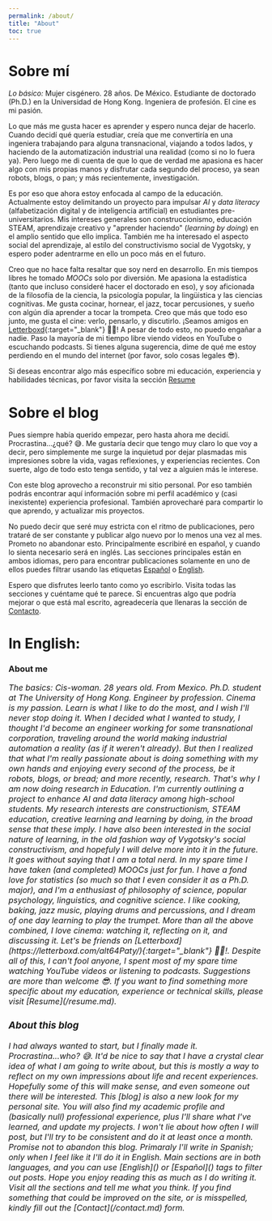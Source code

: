 ```yaml
---
permalink: /about/
title: "About"
toc: true
---
```


# Sobre mí

*Lo básico:* Mujer cisgénero. 28 años. De México. Estudiante de doctorado (Ph.D.) en la Universidad de Hong Kong. Ingeniera de profesión. El cine es mi pasión.

Lo que más me gusta hacer es aprender y espero nunca dejar de hacerlo. Cuando decidí qué quería estudiar, creía que me convertiría en una ingeniera trabajando para alguna transnacional, viajando a todos lados, y haciendo de la automatización industrial una realidad (como si no lo fuera ya). Pero luego me di cuenta de que lo que de verdad me apasiona es hacer algo con mis propias manos y disfrutar cada segundo del proceso, ya sean robots, blogs, o pan; y más recientemente, investigación. 

Es por eso que ahora estoy enfocada al campo de la educación. Actualmente estoy delimitando un proyecto para impulsar *AI* y *data literacy* (alfabetización digital y de inteligencia artificial) en estudiantes pre-universitarios. Mis intereses generales son construccionismo, educación STEAM, aprendizaje creativo y "aprender haciendo" (*learning by doing*) en el amplio sentido que ello implica. También me ha interesado el aspecto social del aprendizaje, al estilo del constructivismo social de Vygotsky, y espero poder adentrarme en ello un poco más en el futuro.

Creo que no hace falta resaltar que soy nerd en desarrollo. En mis tiempos libres he tomado *MOOCs* solo por diversión. Me apasiona la estadística (tanto que incluso consideré hacer el doctorado en eso), y soy aficionada de la filosofía de la ciencia, la psicología popular, la lingüistica y las ciencias cognitivas. Me gusta cocinar, hornear, el jazz, tocar percusiones, y sueño con algún día aprender a tocar la trompeta. Creo que más que todo eso junto, me gusta el cine: verlo, pensarlo, y discutirlo. ¡Seamos amigos en [Letterboxd](https://letterboxd.com/alt64Paty/){:target="_blank"} 🍿😄! A pesar de todo esto, no puedo engañar a nadie. Paso la mayoría de mi tiempo libre viendo videos en YouTube o escuchando podcasts. Si tienes alguna sugerencia, dime de qué me estoy perdiendo en el mundo del internet (por favor, solo cosas legales 😎).

Si deseas encontrar algo más específico sobre mi educación, experiencia y habilidades técnicas, por favor visita la sección [Resume](/resume.md)


# Sobre el blog

Pues siempre había querido empezar, pero hasta ahora me decidí. Procrastina...¿qué? 😅. Me gustaría decir que tengo muy claro lo que voy a decir, pero simplemente me surge la inquietud por dejar plasmadas mis impresiones sobre la vida, vagas reflexiones, y experiencias recientes. Con suerte, algo de todo esto tenga sentido, y tal vez a alguien más le interese.

Con este blog aprovecho a reconstruir mi sitio personal. Por eso también podrás encontrar aquí información sobre mi perfil académico y (casi inexistente) experiencia profesional. También aprovecharé para compartir lo que aprendo, y actualizar mis proyectos.

No puedo decir que seré muy estricta con el ritmo de publicaciones, pero trataré de ser constante y publicar algo nuevo por lo menos una vez al mes. Prometo no abandonar esto. Principalmente escribiré en español, y cuando lo sienta necesario será en inglés. Las secciones principales están en ambos idiomas, pero para encontrar publicaciones solamente en uno de ellos puedes filtrar usando las etiquetas [Español]() o [English]().

Espero que disfrutes leerlo tanto como yo escribirlo. Visita todas las secciones y cuéntame qué te parece. Si encuentras algo que podría mejorar o que está mal escrito, agreadecería que llenaras la sección de [Contacto](/contact.md).





# In English:


### About me

<span style="font-size:12pt; font-style:italic">
The basics: Cis-woman. 28 years old. From Mexico. Ph.D. student at The University of Hong Kong. Engineer by profession. Cinema is my passion.
  
<span style="font-size:12pt; font-style:italic">
Learn is what I like to do the most, and I wish I'll never stop doing it. When I decided what I wanted to study, I thought I'd become an engineer working for some transnational corporation, traveling around the world making industrial automation a reality (as if it weren't already). But then I realized that what I'm really passionate about is doing something with my own hands and enjoying every second of the process, be it robots, blogs, or bread; and more recently, research.

<span style="font-size:12pt; font-style:italic">
That's why I am now doing research in Education. I'm currently outlining a project to enhance AI and data literacy among high-school students. My research interests are constructionism, STEAM education, creative learning and learning by doing, in the broad sense that these imply. I have also been interested in the social nature of learning, in the old fashion way of Vygotsky's social constructivism, and hopefuly I will delve more into it in the future.

<span style="font-size:12pt; font-style:italic">
It goes without saying that I am a total nerd. In my spare time I have taken (and completed) MOOCs just for fun. I have a fond love for statistics (so much so that I even consider it as a Ph.D. major), and I'm a enthusiast of philosophy of science, popular psychology, linguistics, and cognitive science. I like cooking, baking, jazz music, playing drums and percussions, and I dream of one day learning to play the trumpet. More than all the above combined, I love cinema: watching it, reflecting on it, and discussing it. Let's be friends on [Letterboxd](https://letterboxd.com/alt64Paty/){:target="_blank"} 🍿😄!. Despite all of this, I can't fool anyone, I spent most of my spare time watching YouTube videos or listening to podcasts. Suggestions are more than welcome 😎.

<span style="font-size:12pt; font-style:italic">
If you want to find something more specific about my education, experience or technical skills, please visit [Resume](/resume.md).

### About this blog
  
<span style="font-size:12pt; font-style:italic">
I had always wanted to start, but I finally made it. Procrastina...who? 😅. It'd be nice to say that I have a crystal clear idea of what I am going to write about, but this is mostly a way to reflect on my own impressions about life and recent experiences. Hopefully some of this will make sense, and even someone out there will be interested.

<span style="font-size:12pt; font-style:italic">
This [blog] is also a new look for my personal site. You will also find my academic profile and (basically null) professional experience, plus I'll share what I've learned, and update my projects.

<span style="font-size:12pt; font-style:italic">
I won't lie about how often I will post, but I'll try to be consistent and do it at least once a month. Promise not to abandon this blog. Primaraly I'll write in Spanish; only when I feel like it I'll do it in English. Main sections are in both languages, and you can use [English]() or [Español]() tags to filter out posts.

<span style="font-size:12pt; font-style:italic">
Hope you enjoy reading this as much as I do writing it. Visit all the sections and tell me what you think. If you find something that could be improved on the site, or is misspelled, kindly fill out the [Contact](/contact.md) form. 
